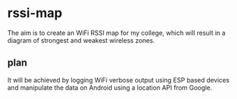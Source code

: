 # rssi-map

The aim is to create an WiFi RSSI map for my college, which will result in a diagram of strongest and weakest wireless zones.

## plan
It will be achieved by logging WiFi verbose output using ESP based devices and manipulate the data on Android using a location API from Google.